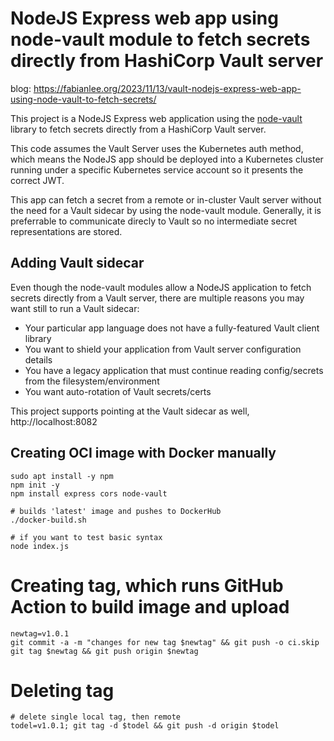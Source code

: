 # NodeJS Express web app using node-vault module to fetch secrets directly from HashiCorp Vault server

blog: https://fabianlee.org/2023/11/13/vault-nodejs-express-web-app-using-node-vault-to-fetch-secrets/

This project is a NodeJS Express web application using the [node-vault](https://github.com/nodevault/node-vault) library to fetch secrets directly from a HashiCorp
Vault server.

This code assumes the Vault Server uses the Kubernetes auth method, which means the NodeJS app should be deployed into a Kubernetes cluster running under a specific Kubernetes service account so it presents the correct JWT.

This app can fetch a secret from a remote or in-cluster Vault server without the need for a Vault sidecar by using the node-vault module. Generally, it is preferrable to communicate direcly to Vault so no intermediate secret representations are stored.


## Adding Vault sidecar

Even though the node-vault modules allow a NodeJS application to fetch secrets directly from a Vault server, there are multiple reasons you may want still to run a Vault sidecar:

* Your particular app language does not have a fully-featured Vault client library
* You want to shield your application from Vault server configuration details
* You have a legacy application that must continue reading config/secrets from the filesystem/environment
* You want auto-rotation of Vault secrets/certs

This project supports pointing at the Vault sidecar as well, http://localhost:8082


## Creating OCI image with Docker manually

```
sudo apt install -y npm
npm init -y
npm install express cors node-vault

# builds 'latest' image and pushes to DockerHub
./docker-build.sh

# if you want to test basic syntax
node index.js
```

# Creating tag, which runs GitHub Action to build image and upload

```
newtag=v1.0.1
git commit -a -m "changes for new tag $newtag" && git push -o ci.skip
git tag $newtag && git push origin $newtag
```

# Deleting tag

```
# delete single local tag, then remote
todel=v1.0.1; git tag -d $todel && git push -d origin $todel
```
